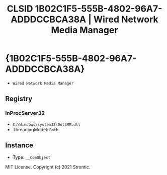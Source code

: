 ﻿---
title: "CLSID 1B02C1F5-555B-4802-96A7-ADDDCCBCA38A | Wired Network Media Manager"
excerpt: What is COM-Object CLSID 1B02C1F5-555B-4802-96A7-ADDDCCBCA38A?
---

# {1B02C1F5-555B-4802-96A7-ADDDCCBCA38A}

* `Wired Network Media Manager`

## Registry


### InProcServer32

* `C:\Windows\system32\Dot3MM.dll`
* ThreadingModel: `Both`

## Instance

* Type: `__ComObject`

MIT License. Copyright (c) 2021 Strontic.


